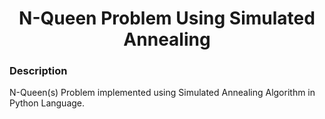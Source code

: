<h1 align="center">N-Queen Problem Using Simulated Annealing</h1>

### Description
N-Queen(s) Problem implemented using Simulated Annealing Algorithm in Python Language.
